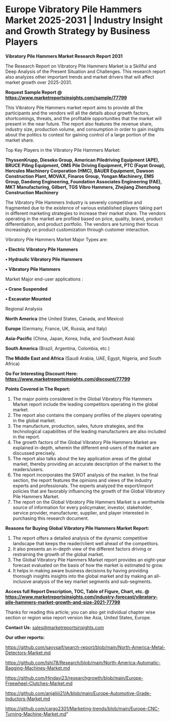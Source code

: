  # Europe Vibratory Pile Hammers Market 2025-2031 | Industry Insight and Growth Strategy by Business Players

<strong>Vibratory Pile Hammers Market Research Report 2031</strong>

The Research Report on Vibratory Pile Hammers Market is a Skillful and Deep Analysis of the Present Situation and Challenges. This research report also analyzes other important trends and market drivers that will affect market growth over 2025-2031.

<strong>Request Sample Report @ <a href=https://www.marketreportsinsights.com/sample/77799>https://www.marketreportsinsights.com/sample/77799</a></strong>

This Vibratory Pile Hammers market report aims to provide all the participants and the vendors will all the details about growth factors, shortcomings, threats, and the profitable opportunities that the market will present in the near future. The report also features the revenue share, industry size, production volume, and consumption in order to gain insights about the politics to contest for gaining control of a large portion of the market share.

Top Key Players in the Vibratory Pile Hammers Market:

<strong>ThyssenKrupp, Dieseko Group, American Piledriving Equipment (APE), BRUCE Piling Equipment, OMS Pile Driving Equipment, PTC (Fayat Group), Hercules Machinery Corporation (HMC), BAUER Equipment, Dawson Construction Plant, MOVAX, Finaros Group, Yongan Machinery, EMS Group, Daedong Engineering, Foundation Associates Engineering (FAE), MKT Manufacturing, Gilbert, TGS Vibro Hammers, Zhejiang Zhenzhong Construction Machinery</strong>

The Vibratory Pile Hammers Industry is severely competitive and fragmented due to the existence of various established players taking part in different marketing strategies to increase their market share. The vendors operating in the market are profiled based on price, quality, brand, product differentiation, and product portfolio. The vendors are turning their focus increasingly on product customization through customer interaction.

Vibratory Pile Hammers Market Major Types are:

<strong>• Electric Vibratory Pile Hammers

• Hydraulic Vibratory Pile Hammers

• Vibratory Pile Hammers</strong>

Market Major end-user applications :

<strong>• Crane Suspended

• Excavator Mounted</strong>

Regional Analysis

</u><strong><b>North America</b></strong> (the United States, Canada, and Mexico)

<strong><b>Europe </b></strong>(Germany, France, UK, Russia, and Italy)

<strong><b>Asia-Pacific</b></strong> (China, Japan, Korea, India, and Southeast Asia)

<strong><b>South America</b></strong> (Brazil, Argentina, Colombia, etc.)

<strong><b>The Middle East and Africa</b></strong> (Saudi Arabia, UAE, Egypt, Nigeria, and South Africa)

<strong>Go For Interesting Discount Here: <a href=https://www.marketreportsinsights.com/discount/77799>https://www.marketreportsinsights.com/discount/77799</a></strong>

<strong>Points Covered in The Report:</strong>
<ol>
  <li>The major points considered in the Global Vibratory Pile Hammers Market report include the leading competitors operating in the global market.</li>
  <li>The report also contains the company profiles of the players operating in the global market.</li>
  <li>The manufacture, production, sales, future strategies, and the technological capabilities of the leading manufacturers are also included in the report.</li>
  <li>The growth factors of the Global Vibratory Pile Hammers Market are explained in-depth, wherein the different end-users of the market are discussed precisely.</li>
  <li>The report also talks about the key application areas of the global market, thereby providing an accurate description of the market to the readers/users.</li>
  <li>The report incorporates the SWOT analysis of the market. In the final section, the report features the opinions and views of the industry experts and professionals. The experts analyzed the export/import policies that are favorably influencing the growth of the Global Vibratory Pile Hammers Market.</li>
  <li>The report on the Global Vibratory Pile Hammers Market is a worthwhile source of information for every policymaker, investor, stakeholder, service provider, manufacturer, supplier, and player interested in purchasing this research document.</li>
</ol>
<strong>Reasons for Buying Global Vibratory Pile Hammers Market Report:</strong>

<ol>
  <li>The report offers a detailed analysis of the dynamic competitive landscape that keeps the reader/client well ahead of the competitors.</li>
  <li>It also presents an in-depth view of the different factors driving or restraining the growth of the global market.</li>
  <li>The Global Vibratory Pile Hammers Market report provides an eight-year forecast evaluated on the basis of how the market is estimated to grow.</li>
  <li>It helps in making aware business decisions by having providing thorough insights insights into the global market and by making an all-inclusive analysis of the key market segments and sub-segments.</li>
</ol>
<strong>Access full Report Description, TOC, Table of Figure, Chart, etc. @ <a href=https://www.marketreportsinsights.com/industry-forecast/vibratory-pile-hammers-market-growth-and-size-2021-77799>https://www.marketreportsinsights.com/industry-forecast/vibratory-pile-hammers-market-growth-and-size-2021-77799</a></strong>


Thanks for reading this article; you can also get individual chapter wise section or region wise report version like Asia, United States, Europe.

<strong>Contact Us:</strong>
sales@marketreportsinsights.com

<strong>Our other reports:</strong>

<a href=https://github.com/sayysaif/search-report/blob/main/North-America-Metal-Detectors-Market.md>https://github.com/sayysaif/search-report/blob/main/North-America-Metal-Detectors-Market.md</a>

<a href=https://github.com/Ishi78/Research/blob/main/North-America-Automatic-Bagging-Machines-Market.md>https://github.com/Ishi78/Research/blob/main/North-America-Automatic-Bagging-Machines-Market.md</a>

<a href=https://github.com/Hindavi23/researchgrowth/blob/main/Europe-Freewheel-Clutches-Market.md>https://github.com/Hindavi23/researchgrowth/blob/main/Europe-Freewheel-Clutches-Market.md</a>

<a href=https://github.com/anjaliiii21/A/blob/main/Europe-Automotive-Grade-Inductors-Market.md>https://github.com/anjaliiii21/A/blob/main/Europe-Automotive-Grade-Inductors-Market.md</a>

<a href=https://github.com/cargo2301/Marketing-trends/blob/main/Europe-CNC-Turning-Machine-Market.md>https://github.com/cargo2301/Marketing-trends/blob/main/Europe-CNC-Turning-Machine-Market.md</a>"
